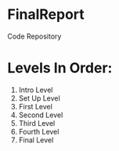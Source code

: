 # FinalReport
Code Repository

# Levels In Order:
1. Intro Level
2. Set Up Level
3. First Level
4. Second Level
5. Third Level
6. Fourth Level
7. Final Level

